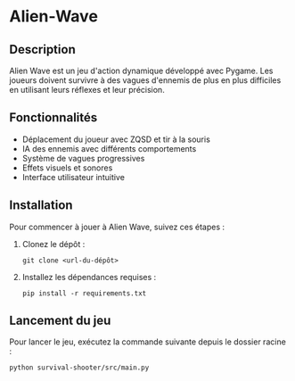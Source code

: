 # Alien-Wave

## Description
Alien Wave est un jeu d'action dynamique développé avec Pygame. Les joueurs doivent survivre à des vagues d'ennemis de plus en plus difficiles en utilisant leurs réflexes et leur précision.

## Fonctionnalités
- Déplacement du joueur avec ZQSD et tir à la souris
- IA des ennemis avec différents comportements
- Système de vagues progressives
- Effets visuels et sonores
- Interface utilisateur intuitive

## Installation
Pour commencer à jouer à Alien Wave, suivez ces étapes :

1. Clonez le dépôt :
   ```
   git clone <url-du-dépôt>
   ```

3. Installez les dépendances requises :
   ```
   pip install -r requirements.txt
   ```

## Lancement du jeu
Pour lancer le jeu, exécutez la commande suivante depuis le dossier racine :
```
python survival-shooter/src/main.py
```
